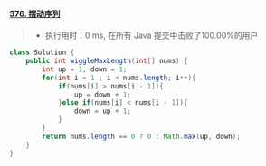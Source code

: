 #### [376. 摆动序列](https://leetcode-cn.com/problems/wiggle-subsequence/)

> - 执行用时：0 ms, 在所有 Java 提交中击败了100.00%的用户

```java
class Solution {
    public int wiggleMaxLength(int[] nums) {
        int up = 1, down = 1;
        for(int i = 1 ; i < nums.length; i++){
            if(nums[i] > nums[i - 1]){
                up = down + 1;
            }else if(nums[i] < nums[i - 1]){
                down = up + 1;
            }
        }
        return nums.length == 0 ? 0 : Math.max(up, down);
    }
}
```

